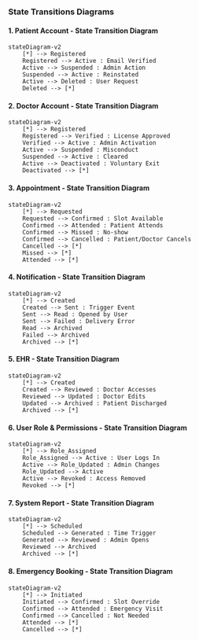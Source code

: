 ### State Transitions Diagrams

#### 1. Patient Account - State Transition Diagram
```mermaid
stateDiagram-v2
    [*] --> Registered
    Registered --> Active : Email Verified
    Active --> Suspended : Admin Action
    Suspended --> Active : Reinstated
    Active --> Deleted : User Request
    Deleted --> [*]
```

#### 2. Doctor Account - State Transition Diagram
```mermaid
stateDiagram-v2
    [*] --> Registered
    Registered --> Verified : License Approved
    Verified --> Active : Admin Activation
    Active --> Suspended : Misconduct
    Suspended --> Active : Cleared
    Active --> Deactivated : Voluntary Exit
    Deactivated --> [*]
```

#### 3. Appointment - State Transition Diagram
```mermaid
stateDiagram-v2
    [*] --> Requested
    Requested --> Confirmed : Slot Available
    Confirmed --> Attended : Patient Attends
    Confirmed --> Missed : No-show
    Confirmed --> Cancelled : Patient/Doctor Cancels
    Cancelled --> [*]
    Missed --> [*]
    Attended --> [*]
```

####  4. Notification - State Transition Diagram
```mermaid
stateDiagram-v2
    [*] --> Created
    Created --> Sent : Trigger Event
    Sent --> Read : Opened by User
    Sent --> Failed : Delivery Error
    Read --> Archived
    Failed --> Archived
    Archived --> [*]
```

#### 5. EHR - State Transition Diagram
```mermaid
stateDiagram-v2
    [*] --> Created
    Created --> Reviewed : Doctor Accesses
    Reviewed --> Updated : Doctor Edits
    Updated --> Archived : Patient Discharged
    Archived --> [*]
```

#### 6. User Role & Permissions - State Transition Diagram
```mermaid
stateDiagram-v2
    [*] --> Role_Assigned
    Role_Assigned --> Active : User Logs In
    Active --> Role_Updated : Admin Changes
    Role_Updated --> Active
    Active --> Revoked : Access Removed
    Revoked --> [*]
```

#### 7. System Report - State Transition Diagram
```mermaid
stateDiagram-v2
    [*] --> Scheduled
    Scheduled --> Generated : Time Trigger
    Generated --> Reviewed : Admin Opens
    Reviewed --> Archived
    Archived --> [*]
```

#### 8. Emergency Booking - State Transition Diagram
```mermaid
stateDiagram-v2
    [*] --> Initiated
    Initiated --> Confirmed : Slot Override
    Confirmed --> Attended : Emergency Visit
    Confirmed --> Cancelled : Not Needed
    Attended --> [*]
    Cancelled --> [*]
```
